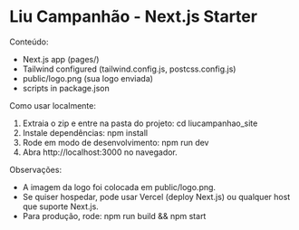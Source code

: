 Liu Campanhão - Next.js Starter
===============================

Conteúdo:
- Next.js app (pages/)
- Tailwind configured (tailwind.config.js, postcss.config.js)
- public/logo.png (sua logo enviada)
- scripts in package.json

Como usar localmente:
1. Extraia o zip e entre na pasta do projeto:
   cd liucampanhao_site
2. Instale dependências:
   npm install
3. Rode em modo de desenvolvimento:
   npm run dev
4. Abra http://localhost:3000 no navegador.

Observações:
- A imagem da logo foi colocada em public/logo.png.
- Se quiser hospedar, pode usar Vercel (deploy Next.js) ou qualquer host que suporte Next.js.
- Para produção, rode: npm run build && npm start
